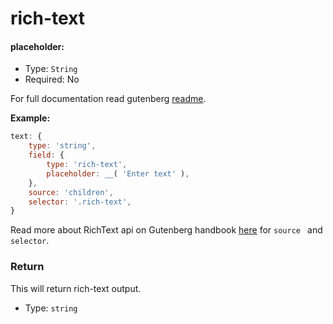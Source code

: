 # rich-text

#### placeholder:

- Type: `String`
- Required: No

For full documentation read gutenberg [readme](https://github.com/WordPress/gutenberg/tree/master/blocks/rich-text).

**Example:**

```js
text: {
	type: 'string',
	field: {
		type: 'rich-text',
		placeholder: __( 'Enter text' ),
	},
	source: 'children',
	selector: '.rich-text',
}
```
Read more about RichText api on Gutenberg handbook [here](https://wordpress.org/gutenberg/handbook/block-api/rich-text-api/.) for `source ` and `selector`.

### Return

This will return rich-text output.

- Type: `string`
